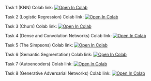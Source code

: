 Task 1 (KNN) Colab link: [![Open In Colab](https://colab.research.google.com/assets/colab-badge.svg)](https://colab.research.google.com/github/Shaorrran/dls-stuff/blob/master/task1/[homework]knn.ipynb)

Task 2 (Logistic Regression) Colab link: [![Open In Colab](https://colab.research.google.com/assets/colab-badge.svg)](https://colab.research.google.com/github/Shaorrran/dls-stuff/blob/master/task2/[homework]linear_models_fall_2021.ipynb)

Task 3 (Churn) Colab link: [![Open In Colab](https://colab.research.google.com/assets/colab-badge.svg)](https://colab.research.google.com/github/Shaorrran/dls-stuff/blob/master/task3/churn.ipynb)

Task 4 (Dense and Convolution Networks) Colab link: [![Open In Colab](https://colab.research.google.com/assets/colab-badge.svg)](https://colab.research.google.com/github/Shaorrran/dls-stuff/blob/master/task4/%5Bhomework%5Ddense_and_convolutional_nn.ipynb)

Task 5 (The Simpsons) Colab link: [![Open In Colab](https://colab.research.google.com/assets/colab-badge.svg)](https://colab.research.google.com/github/Shaorrran/dls-stuff/blob/master/task5/simpsons.ipynb)

Task 6 (Semantic Segmentation) Colab link: [![Open In Colab](https://colab.research.google.com/assets/colab-badge.svg)](https://colab.research.google.com/github/Shaorrran/dls-stuff/blob/master/task6/[hw]semantic_segmentation.ipynb)

Task 7 (Autoencoders) Colab link: [![Open In Colab](https://colab.research.google.com/assets/colab-badge.svg)](https://colab.research.google.com/github/Shaorrran/dls-stuff/blob/master/task7/[hw]autoencoders.ipynb)

Task 8 (Generative Adversarial Networks) Colab link: [![Open In Colab](https://colab.research.google.com/assets/colab-badge.svg)](https://colab.research.google.com/github/Shaorrran/dls-stuff/blob/master/task8/[hw]gan.ipynb)